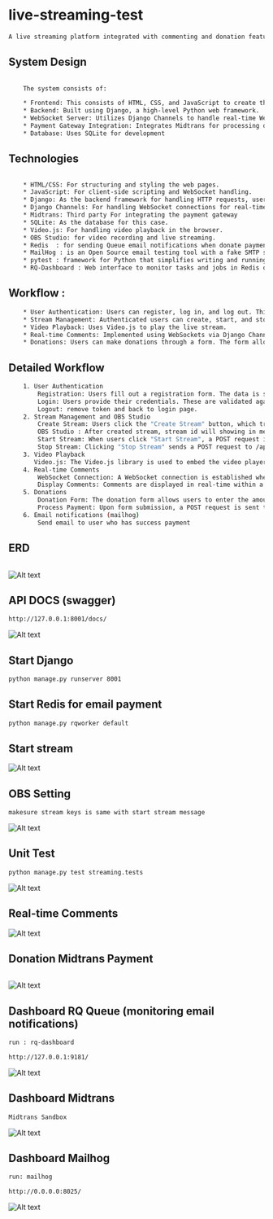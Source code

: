# live-streaming-test
```bash
A live streaming platform integrated with commenting and donation features using Midtrans sandbox. The key components include:
```
## System Design

```bash
    
    The system consists of:

    * Frontend: This consists of HTML, CSS, and JavaScript to create the user interface.
    * Backend: Built using Django, a high-level Python web framework.
    * WebSocket Server: Utilizes Django Channels to handle real-time WebSocket connections for live comments.
    * Payment Gateway Integration: Integrates Midtrans for processing donations.
    * Database: Uses SQLite for development 
```
## Technologies 
```bash

    * HTML/CSS: For structuring and styling the web pages.
    * JavaScript: For client-side scripting and WebSocket handling.
    * Django: As the backend framework for handling HTTP requests, user authentication, and database interactions.
    * Django Channels: For handling WebSocket connections for real-time features.
    * Midtrans: Third party For integrating the payment gateway 
    * SQLite: As the database for this case.
    * Video.js: For handling video playback in the browser.
    * OBS Studio: for video recording and live streaming.
    * Redis  : for sending Queue email notifications when donate payment
    * MailHog : is an Open Source email testing tool with a fake SMTP server underneath.
    * pytest : framework for Python that simplifies writing and running tests.
    * RQ-Dashboard : Web interface to monitor tasks and jobs in Redis queues (email notifications).
```
## Workflow : 
```bash
    * User Authentication: Users can register, log in, and log out. This is handled by Django built-in authentication system.
    * Stream Management: Authenticated users can create, start, and stop live streams.
    * Video Playback: Uses Video.js to play the live stream.
    * Real-time Comments: Implemented using WebSockets via Django Channels. Users can post comments in real-time, and these comments are  displayed on the video screen.
    * Donations: Users can make donations through a form. The form allows users to select a payment method  Virtual Account, or Credit Card The donation is processed using the Midtrans API.
```
## Detailed Workflow
```bash
    1. User Authentication
        Registration: Users fill out a registration form. The data is sent to the backend via a POST request to the /api/register/ endpoint. Upon successful registration, users are redirected to the login page.
        Login: Users provide their credentials. These are validated against the database, and if valid, an access token is issued, which is stored in the local storage.
        Logout: remove token and back to login page.
    2. Stream Management and OBS Studio
        Create Stream: Users click the "Create Stream" button, which triggers a POST request to the backend api/streams/create/  The backend creates a new stream record and returns the stream ID and other details.
        OBS Studio : After created stream, stream id will showing in message, and stream id must be register in OBS as a stream key, also server OBS is rtmp://127.0.0.1/live.
        Start Stream: When users click "Start Stream", a POST request is sent to /api/streams/{stream_id}/start/, which starts the stream session.
        Stop Stream: Clicking "Stop Stream" sends a POST request to /api/streams/{stream_id}/stop/, ending the stream session.
    3. Video Playback
       Video.js: The Video.js library is used to embed the video player in the HTML. The video source is set to the HLS stream URL.
    4. Real-time Comments
        WebSocket Connection: A WebSocket connection is established when the stream starts. Users can send messages via this connection.
        Display Comments: Comments are displayed in real-time within a comments section that overlays the video. The comments section has a semi-transparent background.
    5. Donations
        Donation Form: The donation form allows users to enter the amount and select a payment method.
        Process Payment: Upon form submission, a POST request is sent to the backend. If the selected method is virtual account / credit card, the backend generates a transaction token using the Midtrans API and returns it to the frontend. The Snap.js library is used to handle the payment process.
    6. Email notifications (mailhog)
        Send email to user who has success payment 
```


## ERD
```bash
```
![Alt text](image/erdnew.png)

## API DOCS (swagger)
```bash
http://127.0.0.1:8001/docs/

```
![Alt text](image/swagger.png)


## Start Django
```bash
python manage.py runserver 8001
```

## Start Redis for email payment
```bash
python manage.py rqworker default
```
## Start stream

![Alt text](image/start.png)


## OBS Setting
```bash
makesure stream keys is same with start stream message
```
![Alt text](image/obs.png)

## Unit Test

```bash
python manage.py test streaming.tests
```
![Alt text](image/tests.png)

## Real-time Comments

![Alt text](image/comment.png)


## Donation Midtrans Payment
```bash

```
![Alt text](image/donation.png)

## Dashboard RQ Queue (monitoring email notifications)
```bash
run : rq-dashboard

http://127.0.0.1:9181/
```
![Alt text](image/que.png)

## Dashboard Midtrans
```bash
Midtrans Sandbox
```
![Alt text](image/dashboard_mid.png)

## Dashboard Mailhog
```bash
run: mailhog

http://0.0.0.0:8025/
```
![Alt text](image/mailhog.png)



